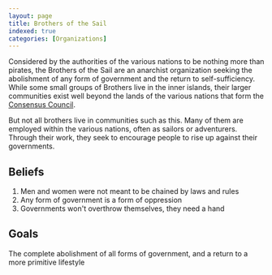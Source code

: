 ```yaml
---
layout: page
title: Brothers of the Sail
indexed: true
categories: [Organizations]
---
```

Considered by the authorities of the various nations to be nothing more than pirates, the Brothers of the Sail are an
anarchist organization seeking the abolishment of any form of government and the return to self-sufficiency. While some
small groups of Brothers live in the inner islands, their larger communities exist well beyond the lands of the various
nations that form the [Consensus Council](/organizations/consensus_council).

But not all brothers live in communities such as this. Many of them are employed within the various nations, often as
sailors or adventurers. Through their work, they seek to encourage people to rise up against their governments.

## Beliefs

1. Men and women were not meant to be chained by laws and rules
2. Any form of government is a form of oppression
3. Governments won't overthrow themselves, they need a hand

## Goals

The complete abolishment of all forms of government, and a return to a more primitive lifestyle